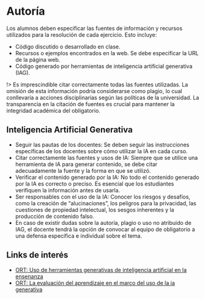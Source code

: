 # Autoría

Los alumnos deben especificar las fuentes de información y recursos utilizados para la resolución de cada ejercicio. Esto incluye:

- Código discutido o desarrollado en clase.
- Recursos o ejemplos encontrados en la web. Se debe especificar la URL de la página web.
- Código generado por herramientas de inteligencia artificial generativa (IAG).

!> Es imprescindible citar correctamente todas las fuentes utilizadas. La omisión de esta información podría considerarse como plagio, lo cual conllevaría a acciones disciplinarias según las políticas de la universidad. La transparencia en la citación de fuentes es crucial para mantener la integridad académica del obligatorio.

## Inteligencia Artificial Generativa

- Seguir las pautas de los docentes: Se deben seguir las instrucciones específicas de los
  docentes sobre cómo utilizar la IA en cada curso.
- Citar correctamente las fuentes y usos de IA: Siempre que se utilice una herramienta de IA para
  generar contenido, se debe citar adecuadamente la fuente y la forma en que se utilizó.
- Verificar el contenido generado por la IA: No todo el contenido generado por la IA es correcto o
  preciso. Es esencial que los estudiantes verifiquen la información antes de usarla.
- Ser responsables con el uso de la IA: Conocer los riesgos y desafíos, como la creación de
  “alucinaciones”, los peligros para la privacidad, las cuestiones de propiedad intelectual, los
  sesgos inherentes y la producción de contenido falso.
- En caso de existir dudas sobre la autoría, plagio o uso no atribuido de IAG, el docente tendrá la
  opción de convocar al equipo de obligatorio a una defensa específica e individual sobre el tema.

## Links de interés

- [ORT: Uso de herramientas generativas de inteligencia artificial en la ensenanza](https://www.ort.edu.uy/innovaportal/file/135266/1/uso-de-herramientas-generativas-de-inteligencia-artificial-en-la-ensenanza.pdf)
- [ORT: La evaluación del aprendizaje en el marco del uso de la ia generativa](https://www.ort.edu.uy/innovaportal/file/135266/1/la-evaluacion-del-aprendizaje-en-el-marco-del-uso-de-la-ia-generativa.pdf)

